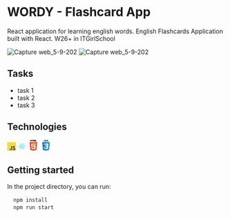 # WORDY - Flashcard App

React application for learning english words. English Flashcards Application built with React. W26+ in ITGirlSchool

<img width="700" alt="Capture web_5-9-202" src="../main/screenshots/Capture web_5-9-2022_151026_alenagm.github.io.jpeg">
<img width="700" alt="Capture web_5-9-202" src="../main/screenshots/Capture web_5-9-2022_1591_alenagm.github.io.jpeg">


## Tasks

- task 1
- task 2
- task 3

## Technologies

<code><img height="20" src="https://raw.githubusercontent.com/github/explore/80688e429a7d4ef2fca1e82350fe8e3517d3494d/topics/javascript/javascript.png"></code>
<code><img height="20" src="https://raw.githubusercontent.com/github/explore/80688e429a7d4ef2fca1e82350fe8e3517d3494d/topics/react/react.png"></code>
<code><img height="25" src="https://raw.githubusercontent.com/github/explore/80688e429a7d4ef2fca1e82350fe8e3517d3494d/topics/html/html.png"></code>
<code><img height="25" src="https://raw.githubusercontent.com/github/explore/80688e429a7d4ef2fca1e82350fe8e3517d3494d/topics/css/css.png"></code>

## Getting started

In the project directory, you can run:

```bash
  npm install
  npm run start
```

